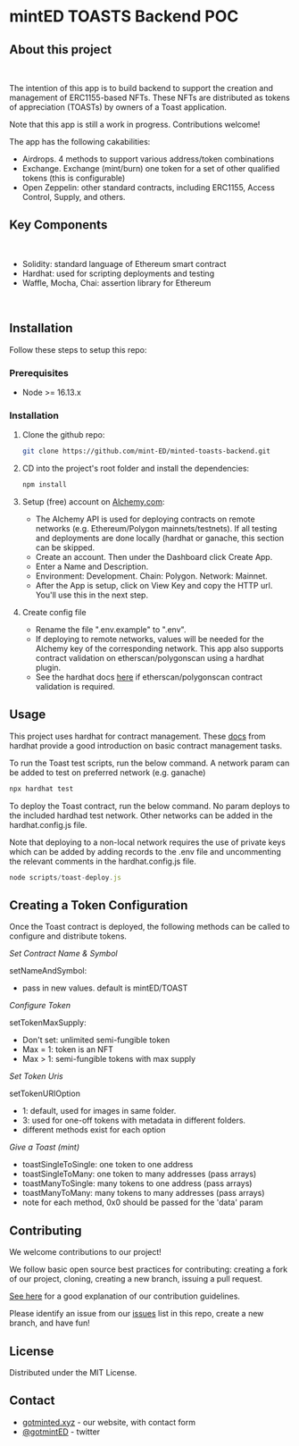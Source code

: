 # mintED TOASTS Backend POC

## About this project
<br/>

<p>
    The intention of this app is to build backend to support the creation and management of ERC1155-based NFTs.  These NFTs are distributed as tokens of appreciation (TOASTs) by owners of a Toast application. 
  </p>

<p>
    Note that this app is still a work in progress.  Contributions welcome! 
  </p>

  <p>
    The app has the following cakabilities:
  </p>

* Airdrops.  4 methods to support various address/token combinations
* Exchange.  Exchange (mint/burn) one token for a set of other qualified tokens (this is configurable)
* Open Zeppelin:  other standard contracts, including ERC1155, Access Control, Supply, and others.  

## Key Components
<br/>

* Solidity: standard language of Ethereum smart contract
* Hardhat: used for scripting deployments and testing
* Waffle, Mocha, Chai:  assertion library for Ethereum
<br/>

## Installation

Follow these steps to setup this repo:

### Prerequisites

- Node >= 16.13.x
### Installation

1. Clone the github repo:
   ```sh
   git clone https://github.com/mint-ED/minted-toasts-backend.git
   ```
2. CD into the project's root folder and install the dependencies:
   ```sh
   npm install
   ```
   
3. Setup (free) account on [Alchemy.com](https://www.alchemy.com/):
   - The Alchemy API is used for deploying contracts on remote networks (e.g. Ethereum/Polygon mainnets/testnets).  If all testing and deployments are done locally (hardhat or ganache, this section can be skipped.
   - Create an account.  Then under the Dashboard click Create App.  
   - Enter a Name and Description.  
   - Environment: Development.  Chain: Polygon.  Network: Mainnet. 
   - After the App is setup, click on View Key and copy the HTTP url.  You'll use this in the next step.
  
4. Create config file
   - Rename the file ".env.example" to ".env".
   - If deploying to remote networks, values will be needed for the Alchemy key of the corresponding network.  This app also supports contract validation on etherscan/polygonscan using a hardhat plugin.  
   - See the hardhat docs [here](https://hardhat.org/plugins/nomiclabs-hardhat-etherscan.html) if etherscan/polygonscan contract validation is required.  

<!-- USAGE EXAMPLES -->
## Usage

This project uses hardhat for contract management. These [docs](https://hardhat.org/tutorial/) from hardhat provide a good introduction on basic contract management tasks.  

To run the Toast test scripts, run the below command.  A network param can be added to test on preferred network (e.g. ganache)

```js
npx hardhat test
```
To deploy the Toast contract, run the below command.  No param deploys to the included hardhad test network.  Other networks can be added in the hardhat.config.js file. 

Note that deploying to a non-local network requires the use of private keys which can be added by adding records to the .env file and uncommenting the relevant comments in the hardhat.config.js file.  

```js
node scripts/toast-deploy.js
```


<!--Token Config -->
## Creating a Token Configuration

Once the Toast contract is deployed, the following methods can be called to configure and distribute tokens.

*Set Contract Name & Symbol*

setNameAndSymbol:  
- pass in new values.  default is mintED/TOAST

*Configure Token*

setTokenMaxSupply: 
- Don't set:  unlimited semi-fungible token
- Max = 1: token is an NFT
- Max > 1: semi-fungible tokens with max supply

*Set Token Uris*

setTokenURIOption
- 1: default, used for images in same folder.  
- 3: used for one-off tokens with metadata in different folders.
- different methods exist for each option

*Give a Toast (mint)*

- toastSingleToSingle: one token to one address
- toastSingleToMany: one token to many addresses (pass arrays)
- toastManyToSingle: many tokens to one address (pass arrays)
- toastManyToMany: many tokens to many addresses (pass arrays)
- note for each method, 0x0 should be passed for the 'data' param

<!-- CONTRIBUTING -->
## Contributing

We welcome contributions to our project!  

We follow basic open source best practices for contributing: creating a fork of our project, cloning, creating a new branch, issuing a pull request.

[See here](https://www.dataschool.io/how-to-contribute-on-github/) for a good explanation of our contribution guidelines.

Please identify an issue from our [issues](https://github.com/mint-ED/minted-toasts-backend/issues) list in this repo, create a new branch, and have fun!
## License

Distributed under the MIT License.

## Contact

 - [gotminted.xyz](https://www.gotminted.xyz) - our website, with contact form
 - [@gotmintED](https://twitter.com/gotmintED) - twitter
